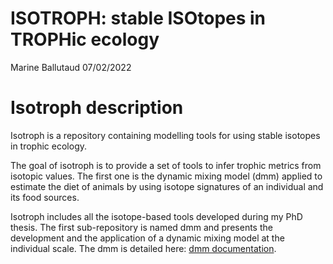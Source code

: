 ISOTROPH: stable ISOtopes in TROPHic ecology
================
Marine Ballutaud
07/02/2022

<!-- README.md is generated from README.Rmd. Please edit that file -->
<!-- badges: start -->

# Isotroph description

Isotroph is a repository containing modelling tools for using stable
isotopes in trophic ecology.

The goal of isotroph is to provide a set of tools to infer trophic
metrics from isotopic values. The first one is the dynamic mixing model
(dmm) applied to estimate the diet of animals by using isotope
signatures of an individual and its food sources.

Isotroph includes all the isotope-based tools developed during my PhD
thesis. The first sub-repository is named dmm and presents the
development and the application of a dynamic mixing model at the
individual scale. The dmm is detailed here: [dmm
documentation](isotroph/dmm/dmm-readme.html).

<!-- badges: end -->
